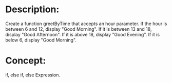 # Description:
Create a function greetByTime that accepts an hour parameter.
If the hour is between 6 and 12, display "Good Morning".
If it is between 13 and 18, display "Good Afternoon".
If it is above 18, display "Good Evening".
If it is below 6, display "Good Morning".

# Concept:
if, else if, else Expression.